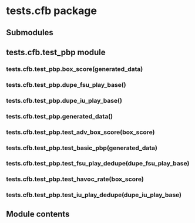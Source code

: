 # tests.cfb package

## Submodules

## tests.cfb.test_pbp module


### tests.cfb.test_pbp.box_score(generated_data)

### tests.cfb.test_pbp.dupe_fsu_play_base()

### tests.cfb.test_pbp.dupe_iu_play_base()

### tests.cfb.test_pbp.generated_data()

### tests.cfb.test_pbp.test_adv_box_score(box_score)

### tests.cfb.test_pbp.test_basic_pbp(generated_data)

### tests.cfb.test_pbp.test_fsu_play_dedupe(dupe_fsu_play_base)

### tests.cfb.test_pbp.test_havoc_rate(box_score)

### tests.cfb.test_pbp.test_iu_play_dedupe(dupe_iu_play_base)
## Module contents
